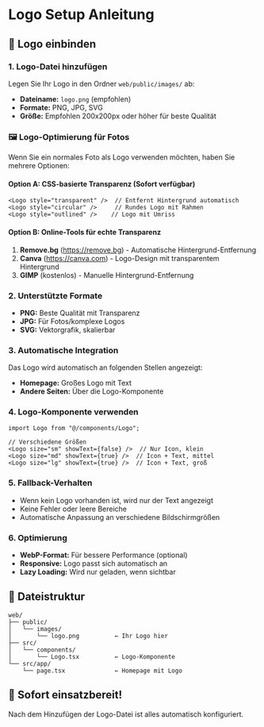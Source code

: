 # Logo Setup Anleitung

## 🎨 Logo einbinden

### 1. Logo-Datei hinzufügen
Legen Sie Ihr Logo in den Ordner `web/public/images/` ab:
- **Dateiname:** `logo.png` (empfohlen)
- **Formate:** PNG, JPG, SVG
- **Größe:** Empfohlen 200x200px oder höher für beste Qualität

### 🖼️ Logo-Optimierung für Fotos
Wenn Sie ein normales Foto als Logo verwenden möchten, haben Sie mehrere Optionen:

#### **Option A: CSS-basierte Transparenz (Sofort verfügbar)**
```tsx
<Logo style="transparent" />  // Entfernt Hintergrund automatisch
<Logo style="circular" />     // Rundes Logo mit Rahmen
<Logo style="outlined" />    // Logo mit Umriss
```

#### **Option B: Online-Tools für echte Transparenz**
1. **Remove.bg** (https://remove.bg) - Automatische Hintergrund-Entfernung
2. **Canva** (https://canva.com) - Logo-Design mit transparentem Hintergrund
3. **GIMP** (kostenlos) - Manuelle Hintergrund-Entfernung

### 2. Unterstützte Formate
- **PNG:** Beste Qualität mit Transparenz
- **JPG:** Für Fotos/komplexe Logos
- **SVG:** Vektorgrafik, skalierbar

### 3. Automatische Integration
Das Logo wird automatisch an folgenden Stellen angezeigt:
- **Homepage:** Großes Logo mit Text
- **Andere Seiten:** Über die Logo-Komponente

### 4. Logo-Komponente verwenden
```tsx
import Logo from "@/components/Logo";

// Verschiedene Größen
<Logo size="sm" showText={false} />  // Nur Icon, klein
<Logo size="md" showText={true} />  // Icon + Text, mittel
<Logo size="lg" showText={true} />  // Icon + Text, groß
```

### 5. Fallback-Verhalten
- Wenn kein Logo vorhanden ist, wird nur der Text angezeigt
- Keine Fehler oder leere Bereiche
- Automatische Anpassung an verschiedene Bildschirmgrößen

### 6. Optimierung
- **WebP-Format:** Für bessere Performance (optional)
- **Responsive:** Logo passt sich automatisch an
- **Lazy Loading:** Wird nur geladen, wenn sichtbar

## 📁 Dateistruktur
```
web/
├── public/
│   └── images/
│       └── logo.png          ← Ihr Logo hier
├── src/
│   └── components/
│       └── Logo.tsx          ← Logo-Komponente
└── src/app/
    └── page.tsx              ← Homepage mit Logo
```

## 🚀 Sofort einsatzbereit!
Nach dem Hinzufügen der Logo-Datei ist alles automatisch konfiguriert.
